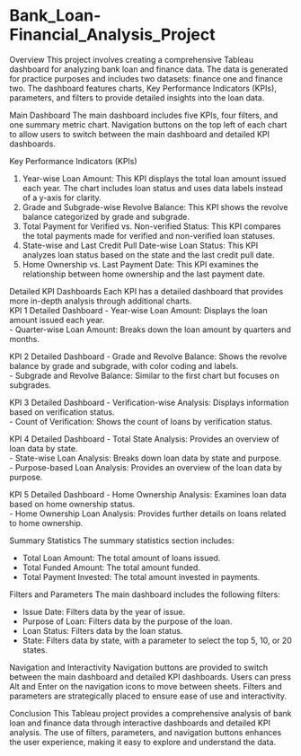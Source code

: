 # Bank_Loan-Financial_Analysis_Project


Overview
This project involves creating a comprehensive Tableau dashboard for analyzing bank loan and finance data. The data is generated for practice purposes and includes two datasets: finance one and finance two. The dashboard features charts, Key Performance Indicators (KPIs), parameters, and filters to provide detailed insights into the loan data.  

Main Dashboard
The main dashboard includes five KPIs, four filters, and one summary metric chart. Navigation buttons on the top left of each chart to allow users to switch between the main dashboard and detailed KPI dashboards.  

Key Performance Indicators (KPIs)
  1. Year-wise Loan Amount: This KPI displays the total loan amount issued each year. The chart includes loan status and uses data labels instead of a y-axis for clarity.  
  2. Grade and Subgrade-wise Revolve Balance: This KPI shows the revolve balance categorized by grade and subgrade.  
  3. Total Payment for Verified vs. Non-verified Status: This KPI compares the total payments made for verified and non-verified loan statuses.  
  4. State-wise and Last Credit Pull Date-wise Loan Status: This KPI analyzes loan status based on the state and the last credit pull date.  
  5. Home Ownership vs. Last Payment Date: This KPI examines the relationship between home ownership and the last payment date.  

Detailed KPI Dashboards
Each KPI has a detailed dashboard that provides more in-depth analysis through additional charts.  
  KPI 1 Detailed Dashboard
     - Year-wise Loan Amount: Displays the loan amount issued each year.  
     - Quarter-wise Loan Amount: Breaks down the loan amount by quarters and months.  
  
  KPI 2 Detailed Dashboard
     - Grade and Revolve Balance: Shows the revolve balance by grade and subgrade, with color coding and labels.  
     - Subgrade and Revolve Balance: Similar to the first chart but focuses on subgrades.  
  
  KPI 3 Detailed Dashboard
     - Verification-wise Analysis: Displays information based on verification status.  
     - Count of Verification: Shows the count of loans by verification status.  
  
  KPI 4 Detailed Dashboard
     - Total State Analysis: Provides an overview of loan data by state.  
     - State-wise Loan Analysis: Breaks down loan data by state and purpose.  
     - Purpose-based Loan Analysis: Provides an overview of the loan data by purpose.  
  
  KPI 5 Detailed Dashboard
     - Home Ownership Analysis: Examines loan data based on home ownership status.  
     - Home Ownership Loan Analysis: Provides further details on loans related to home ownership.  

Summary Statistics
  The summary statistics section includes:  
  - Total Loan Amount: The total amount of loans issued.  
  - Total Funded Amount: The total amount funded.  
  - Total Payment Invested: The total amount invested in payments.  

Filters and Parameters
  The main dashboard includes the following filters:  
  - Issue Date: Filters data by the year of issue.  
  - Purpose of Loan: Filters data by the purpose of the loan.  
  - Loan Status: Filters data by the loan status.  
  - State: Filters data by state, with a parameter to select the top 5, 10, or 20 states.  

Navigation and Interactivity
Navigation buttons are provided to switch between the main dashboard and detailed KPI dashboards. Users can press Alt and Enter on the navigation icons to move between sheets. Filters and parameters are strategically placed to ensure ease of use and interactivity.  

Conclusion
This Tableau project provides a comprehensive analysis of bank loan and finance data through interactive dashboards and detailed KPI analysis. The use of filters, parameters, and navigation buttons enhances the user experience, making it easy to explore and understand the data.
